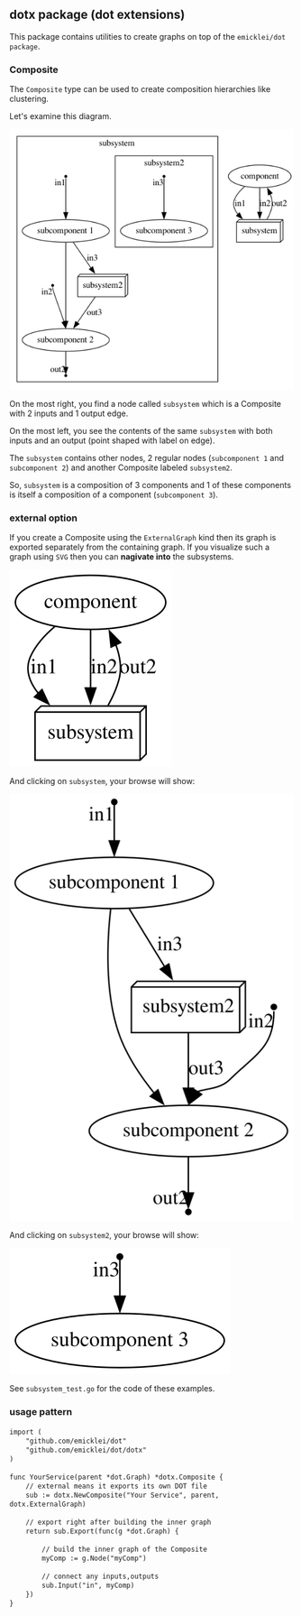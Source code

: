 ## dotx package (dot extensions)

This package contains utilities to create graphs on top of the `emicklei/dot package`.

### Composite

The `Composite` type can be used to create composition hierarchies like clustering. 

Let's examine this diagram.

![](../doc/TestExampleSubsystemSameGraph.png)

On the most right, you find a node called `subsystem` which is a Composite with 2 inputs and 1 output edge.

On the most left, you see the contents of the same `subsystem` with both inputs and an output (point shaped with label on edge).

The `subsystem` contains other nodes, 2 regular nodes (`subcomponent 1` and `subcomponent 2`) and another Composite labeled `subsystem2`.

So, `subsystem` is a composition of 3 components and 1 of these components is itself a composition of a component (`subcomponent 3`).

### external option

If you create a Composite using the `ExternalGraph` kind then its graph is exported separately from the containing graph. If you visualize such a graph using `SVG` then you can **nagivate into** the subsystems.

![](../doc/TestExampleSubsystemExternalGraph.svg)

And clicking on `subsystem`, your browse will show:

![](../doc/subsystem.svg)

And clicking on `subsystem2`, your browse will show:

![](../doc/subsystem2.svg)

See `subsystem_test.go` for the code of these examples.

### usage pattern

    import (
        "github.com/emicklei/dot"
        "github.com/emicklei/dot/dotx"
    )

    func YourService(parent *dot.Graph) *dotx.Composite {
        // external means it exports its own DOT file
        sub := dotx.NewComposite("Your Service", parent, dotx.ExternalGraph)

        // export right after building the inner graph
        return sub.Export(func(g *dot.Graph) {
            
            // build the inner graph of the Composite
            myComp := g.Node("myComp")
            
            // connect any inputs,outputs
            sub.Input("in", myComp)
        })
    }